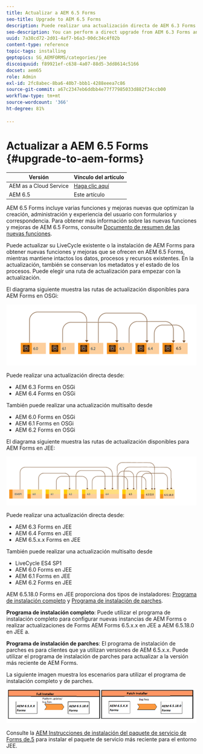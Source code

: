 ```yaml
---
title: Actualizar a AEM 6.5 Forms
seo-title: Upgrade to AEM 6.5 Forms
description: Puede realizar una actualización directa de AEM 6.3 Forms y AEM 6.4 Forms a AEM 6.5 Forms.
seo-description: You can perform a direct upgrade from AEM 6.3 Forms and AEM 6.4 Forms to AEM 6.5 Forms.
uuid: 7a38cd72-2d01-4af7-b6a3-00dc34c4f02b
content-type: reference
topic-tags: installing
geptopics: SG_AEMFORMS/categories/jee
discoiquuid: f89921ef-c638-4a07-88d5-3dd8614c5166
docset: aem65
role: Admin
exl-id: 2fc8abec-8ba6-40b7-bbb1-4288eeea7c86
source-git-commit: a67c2347eb6ddbb4e77f77985033d882f34ccb00
workflow-type: tm+mt
source-wordcount: '366'
ht-degree: 81%

---
```


# Actualizar a AEM 6.5 Forms {#upgrade-to-aem-forms}

| Versión | Vínculo del artículo |
| -------- | ---------------------------- |
| AEM as a Cloud Service | [Haga clic aquí](https://experienceleague.adobe.com/docs/experience-manager-cloud-service/content/forms/setup-configure-migrate/migrate-to-forms-as-a-cloud-service.html) |
| AEM 6.5 | Este artículo |


AEM 6.5 Forms incluye varias funciones y mejoras nuevas que optimizan la creación, administración y experiencia del usuario con formularios y correspondencia. Para obtener más información sobre las nuevas funciones y mejoras de AEM 6.5 Forms, consulte [Documento de resumen de las nuevas funciones](../../forms/using/whats-new.md).

Puede actualizar su LiveCycle existente o la instalación de AEM Forms para obtener nuevas funciones y mejoras que se ofrecen en AEM 6.5 Forms, mientras mantiene intactos los datos, procesos y recursos existentes. En la actualización, también se conservan los metadatos y el estado de los procesos. Puede elegir una ruta de actualización para empezar con la actualización.

El diagrama siguiente muestra las rutas de actualización disponibles para AEM Forms en OSGi:

![Flujo de actualización de OSGi](do-not-localize/osgi-upgrade-path.png)

Puede realizar una actualización directa desde:

* AEM 6.3 Forms en OSGi
* AEM 6.4 Forms en OSGi

También puede realizar una actualización multisalto desde

* AEM 6.0 Forms en OSGi
* AEM 6.1 Forms en OSGi
* AEM 6.2 Forms en OSGi

El diagrama siguiente muestra las rutas de actualización disponibles para AEM Forms en JEE:

![Actualización de JEE 6.5](do-not-localize/jee-upgrade-6-5.png)


Puede realizar una actualización directa desde:

* AEM 6.3 Forms en JEE
* AEM 6.4 Forms en JEE
* AEM 6.5.x.x Forms en JEE

También puede realizar una actualización multisalto desde

* LiveCycle ES4 SP1
* AEM 6.0 Forms en JEE
* AEM 6.1 Forms en JEE
* AEM 6.2 Forms en JEE

AEM 6.5.18.0 Forms en JEE proporciona dos tipos de instaladores: [Programa de instalación completo](https://experienceleague.adobe.com/docs/experience-manager-release-information/aem-release-updates/forms-updates/aem-forms-releases.html?lang=es) y [Programa de instalación de parches](https://experienceleague.adobe.com/docs/experience-manager-release-information/aem-release-updates/forms-updates/aem-forms-releases.html?lang=es).

**Programa de instalación completo**: Puede utilizar el programa de instalación completo para configurar nuevas instancias de AEM Forms o realizar actualizaciones de Forms AEM Forms 6.5.x.x en JEE a AEM 6.5.18.0 en JEE a.

**Programa de instalación de parches**: El programa de instalación de parches es para clientes que ya utilizan versiones de AEM 6.5.x.x. Puede utilizar el programa de instalación de parches para actualizar a la versión más reciente de AEM Forms.

La siguiente imagen muestra los escenarios para utilizar el programa de instalación completo y de parches.

![Programa de instalación completo y parche](/help/forms/using/assets/full-and-patch-installer.png)

Consulte la [AEM Instrucciones de instalación del paquete de servicio de Forms de.5](https://experienceleague.adobe.com/docs/experience-manager-65/release-notes/aem-forms-current-service-pack-installation-instructions.html?lang=es) para instalar el paquete de servicio más reciente para el entorno JEE.

<!--
[Work in Progress]

Migration involves moving only assets (PDF, XDP, images, adaptive forms, correspondence management assets) from one server to another - processes (LCA), settings, configurations, and a few other pieces of metadata are not migrated. Perform the following steps to migrate to AEM 6.3 Forms:

1. Set up a fresh environment of [AEM 6.3 Forms](https://adobe.com/go/learn_aemforms_documentation_63).
1. Move XDP or other compatible assets to the freshly set instance. For detailed instructions, see [Importing and exporting assets to AEM Forms](../../forms/using/import-export-forms-templates.md). [
   ](../../forms/using/import-export-forms-templates.md)
1. Build the required services, if any.

   For example, if you are using AEM Forms on JEE Document Services, changes are required in the code to use document services available in AEM Forms on OSGi.

1. Perform post-installation activities:

    * **Run Migration Utility**

      The migration utility makes the adaptive forms and correspondence management assets of earlier versions compatible with AEM 6.3 forms. You can download the utility from AEM Software Distribution. For step-by-step information to configure and use the migration utility, see [migration utility](../../forms/using/migration-utility.md) documentation.

    * **Reconfigure Adobe Sign**

      If you had Adobe Sign configured in the previous version of AEM Forms, then reconfigure Adobe Sign from AEM Cloud services. For more details, see [Integrate Adobe Sign with AEM Forms](../../forms/using/adobe-sign-integration-adaptive-forms.md).

      Moreover, AEM 6.3 Forms release has introduced many new Adobe Sign features. For step-by-step information to use Adobe Sign, see [Using Adobe Sign in an adaptive form](../../forms/using/working-with-adobe-sign.md).

    * **Reconfigure analytics and reports**

      In AEM 6.3 Forms, traffic variable for source and success event for impression are not available. So, when you upgrade to AEM 6.3 Forms, AEM Forms stops sending data to Adobe Analytics server and analytics reports for adaptive forms are not available. Moreover, AEM 6.3 Forms introduces traffic variable for the version of form analytics and success event for the amount of time spent on a field. So, reconfigure analytics and reports for your AEM Forms environment. For detailed steps, see [Configuring analytics and reports](../../forms/using/configure-analytics-forms-documents.md).

      Methods to calculate average fill time for forms and average read time for have changed. So, when you upgrade to AEM 6.3 forms, older data (data from previous AEM Forms release) for these metrics is available only in Adobe Analytics. It is not visible in AEM Forms analytics reports. For these metrics, AEM Forms analytics reports display data which is captured after performing the upgrade.
      
      -->


